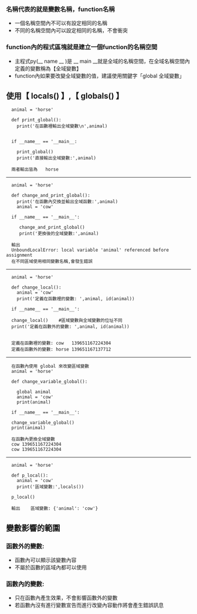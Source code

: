 ### 名稱代表的就是變數名稱，function名稱
   
   * 一個名稱空間內不可以有設定相同的名稱
   * 不同的名稱空間內可以設定相同的名稱，不會衝突

### function內的程式區塊就是建立一個function的名稱空間

* 主程式py(__ name __ )是 __ main __就是全域的名稱空間，在全域名稱空間內定義的變數稱為【全域變數】
* function內如果要改變全域變數的值，建議使用關鍵字「global 全域變數」
## 使用【  locals()  】,【  globals()  】


      animal = 'horse'
      
      def print_global():
        print('在函數裡輸出全域變數\n',animal)  

  
      if __name__ == '__main__:  
      
        print_global()
        print('直接輸出全域變數:',animal)   
      
      兩者輸出皆為   horse
*********************************************************
     
      animal = 'horse'  

      def change_and_print_global():
        print('在函數內交換並輸出全域函數:',animal)
        animal = 'cow'      

      if __name__ == '__main__':
      
         change_and_print_global()
         print('更換後的全域變數:',animal)
      
      輸出
      UnboundLocalError: local variable 'animal' referenced before assignment
      在不同區域使用相同變數名稱,會發生錯誤
*********************************************************

      animal = 'horse'  
      
      def change_local():
        animal = 'cow'
        print('定義在函數裡的變數: ',animal, id(animal))
        
      if __name__ == '__main__':
      
      change_local()    #區域變數與全域變數的位址不同
      print('定義在函數外的變數: ',animal, id(animal))


      定義在函數裡的變數: cow   139651167224304
      定義在函數外的變數: horse 139651167137712

*********************************************************
      
      在函數內使用 global 來改變區域變數 
      animal = 'horse'  

      def change_variable_global():
       
        global animal
        animal = 'cow'       
        print(animal)
        
      if __name__ == '__main__':
      
      change_variable_global()
      print(animal)
      
      在函數內更換全域變數
      cow 139651167224304
      cow 139651167224304

*********************************************************

      animal = 'horse'
      
      def p_local():
        animal = 'cow'
        print('區域變數:',locals())

      p_local()

      輸出    區域變數: {'animal': 'cow'}
      

## 變數影響的範圍

### 函數外的變數:

* 函數內可以顯示該變數內容
* 不屬於函數的區域內都可以使用

### 函數內的變數:

* 只在函數內產生效果，不會影響函數外的變數
* 若函數內沒有進行變數宣告而進行改變內容動作將會產生錯誤訊息



